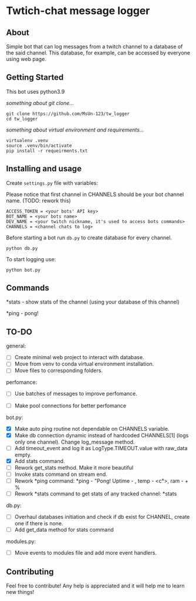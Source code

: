# Twtich-chat message logger

## About <a name = "about"></a>

Simple bot that can log messages from a twitch channel to a database of the said channel. This database, for example, can be accessed by everyone using web page.

## Getting Started <a name = "getting_started"></a>

This bot uses python3.9

*something about git clone...*
```
git clone https://github.com/MsUn-123/tw_logger
cd tw_logger
```

*something about virtual environment and requirements...*
```
virtualenv .venv
source .venv/bin/activate
pip install -r requeirments.txt
```

## Installing and usage

Create `settings.py` file with variables:

Please notice that first channel in CHANNELS should be your bot channel name. (TODO: rework this)
```
ACCESS_TOKEN = <your bots' API key>
BOT_NAME = <your bots name>
DEV_NAME = <your twitch nickname, it's used to access bots commands>
CHANNELS = <channel chats to log>
```

Before starting a bot run `db.py` to create database for every channel.
```
python db.py
```


To start logging use: 
```
python bot.py
```
## Commands

*stats - show stats of the channel (using your database of this channel)

*ping - pong!

## TO-DO
general:
- [ ] Create minimal web project to interact with database.
- [ ] Move from venv to conda virtual environment installation.
- [ ] Move files to corresponding folders.

perfomance:
- [ ] Use batches of messages to improve perfomance.
- [ ] Make pool connections for better perfomance


bot.py:
- [x] Make auto ping routine not dependable on CHANNELS variable.
- [x] Make db connection dynamic instead of hardcoded CHANNELS[1] (logs only one channel). Change log_message method.
- [ ] Add timeout_event and log it as LogType.TIMEOUT.value with raw_data empty.
- [x] Add stats command.
- [ ] Rework get_stats method. Make it more beautiful
- [ ] Invoke stats command on stream end.
- [ ] Rework *ping command: *ping - "Pong! Uptime - <time>, temp - <c°>, ram - <mb> + %
- [ ] Rework *stats command to get stats of any tracked channel: *stats <channel>

db.py:
- [ ] Overhaul databases initiation and check if db exist for CHANNEL, create one if there is none.
- [ ] Add get_data method for stats command

modules.py:
- [ ] Move events to modules file and add more event handlers.

## Contributing <a name = "contributing"></a>

Feel free to contribute! Any help is appreciated and it will help me to learn new things!
